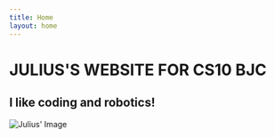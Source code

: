 ```yaml
---
title: Home
layout: home
---
```


# JULIUS'S WEBSITE FOR CS10 BJC
## I like coding and robotics! 

![Julius' Image]()
